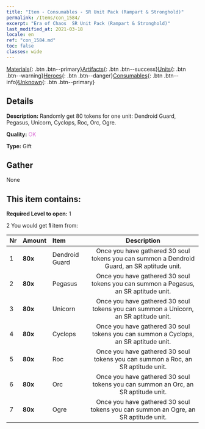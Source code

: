 ```yaml
---
title: "Item - Consumables - SR Unit Pack (Rampart & Stronghold)"
permalink: /Items/con_1584/
excerpt: "Era of Chaos  SR Unit Pack (Rampart & Stronghold)"
last_modified_at: 2021-03-18
locale: en
ref: "con_1584.md"
toc: false
classes: wide
---
```

 [Materials](/Items/){: .btn .btn--primary}[Artifacts](/Items/Artifacts/){: .btn .btn--success}[Units](/Items/Units/){: .btn .btn--warning}[Heroes](/Items/Heroes/){: .btn .btn--danger}[Consumables](/Items/Consumables/){: .btn .btn--info}[Unknown](/Items/Unknown/){: .btn .btn--primary}

## Details
 **Description:** Randomly get 80 tokens for one unit: Dendroid Guard, Pegasus, Unicorn, Cyclops, Roc, Orc, Ogre.

 **Quality:** <span style="color: #DA70D6">OK</span>

 **Type:** Gift

## Gather

  None

## This item contains:

 **Required Level to open:** 1

 2 You would get **1** item  from:

  | Nr | Amount |     Item    | Description |
  |:---|:-------|:------------|:-----------:|
  | 1 |  **80x** | Dendroid Guard | Once you have gathered 30 soul tokens you can summon a Dendroid Guard, an SR aptitude unit.  | 
  | 2 |  **80x** | Pegasus | Once you have gathered 30 soul tokens you can summon a Pegasus, an SR aptitude unit.  | 
  | 3 |  **80x** | Unicorn | Once you have gathered 30 soul tokens you can summon a Unicorn, an SR aptitude unit.  | 
  | 4 |  **80x** | Cyclops | Once you have gathered 30 soul tokens you can summon a Cyclops, an SR aptitude unit.  | 
  | 5 |  **80x** | Roc | Once you have gathered 30 soul tokens you can summon a Roc, an SR aptitude unit.  | 
  | 6 |  **80x** | Orc | Once you have gathered 30 soul tokens you can summon an Orc, an SR aptitude unit.  | 
  | 7 |  **80x** | Ogre | Once you have gathered 30 soul tokens you can summon an Ogre, an SR aptitude unit.  | 
